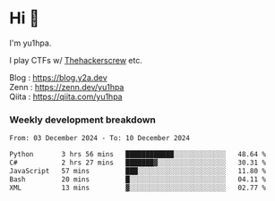 # Hi 👋

I'm yu1hpa.

I play CTFs w/ [Thehackerscrew](https://www.thehackerscrew.team/) etc.

Blog : https://blog.y2a.dev  
Zenn : https://zenn.dev/yu1hpa  
Qiita : https://qiita.com/yu1hpa  

### Weekly development breakdown

<!--START_SECTION:waka-->

```txt
From: 03 December 2024 - To: 10 December 2024

Python       3 hrs 56 mins   ████████████░░░░░░░░░░░░░   48.64 %
C#           2 hrs 27 mins   ███████▓░░░░░░░░░░░░░░░░░   30.31 %
JavaScript   57 mins         ███░░░░░░░░░░░░░░░░░░░░░░   11.80 %
Bash         20 mins         █░░░░░░░░░░░░░░░░░░░░░░░░   04.11 %
XML          13 mins         ▓░░░░░░░░░░░░░░░░░░░░░░░░   02.77 %
```

<!--END_SECTION:waka-->

